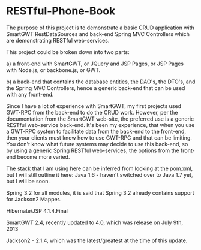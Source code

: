 RESTful-Phone-Book
==================
The purpose of this project is to demonstrate a basic CRUD application with SmartGWT RestDataSources and back-end 
Spring MVC Controllers which are demonstrating RESTful web-services.   

This project could be broken down into two parts:

a) a front-end with SmartGWT, or JQuery and JSP Pages, or JSP Pages with Node.js, or backbone.js, or GWT.

b) a back-end that contains the database entities, the DAO's, the DTO's, and the Spring MVC Controllers, 
hence a generic back-end that can be used with any front-end.

Since I have a lot of experience with SmartGWT, my first projects used GWT-RPC from the back-end to do the CRUD work.
However, per the documentation from the SmartGWT web-site, the preferred use is a generic RESTful web-service back-end.
It's been my experience, that when you use a GWT-RPC system to facilitate data from the back-end to the front-end, then 
your clients must know how to use GWT-RPC and that can be limiting.  You don't know what future systems may decide to
use this back-end, so by using a generic Spring RESTful web-services, the options from the front-end become more varied.

The stack that I am using here can be inferred from looking at the pom.xml, but I will still outline it here:
Java 1.6 - haven't switched over to Java 1.7 yet, but I will be soon.

Spring 3.2 for all modules, it is said that Spring 3.2 already contains support for Jackson2 Mapper.

Hibernate/JSP 4.1.4.Final

SmartGWT 2.4, recently updated to 4.0, which was release on July 9th, 2013

Jackson2 - 2.1.4, which was the latest/greatest at the time of this update.
